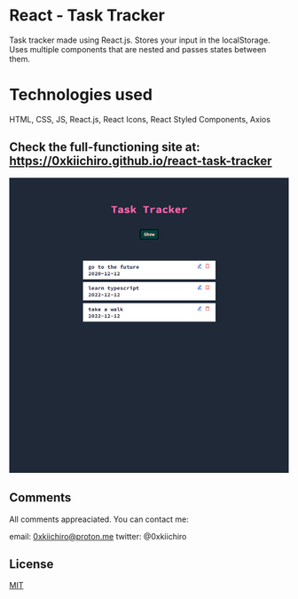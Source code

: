 # React - Task Tracker

Task tracker made using React.js. Stores your input in the localStorage. Uses multiple components that are nested and passes states between them.

# Technologies used

HTML, CSS, JS, React.js, React Icons, React Styled Components, Axios

## Check the full-functioning site at: https://0xkiichiro.github.io/react-task-tracker

![](https://github.com/0xkiichiro/react-task-tracker/blob/master/Animation.gif)

## Comments

All comments appreaciated. You can contact me:

email: 0xkiichiro@proton.me
twitter: @0xkiichiro

## License

[MIT](https://choosealicense.com/licenses/mit/)
